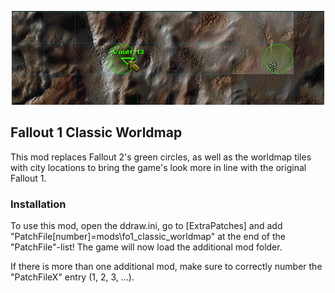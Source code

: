 <p align="center"><img src="fo1_classic_worldmap.png" alt="Classic Worldmap"/></p>

Fallout 1 Classic Worldmap
--------------------------

This mod replaces Fallout 2's green circles, as well as the worldmap tiles with city locations to bring the game's look more in line with the original Fallout 1. 

### Installation
To use this mod, open the ddraw.ini, go to [ExtraPatches] and add "PatchFile[number]=mods\fo1_classic_worldmap" at the end of the "PatchFile"-list!
The game will now load the additional mod folder.

If there is more than one additional mod, make sure to correctly number the "PatchFileX" entry (1, 2, 3, ...).
